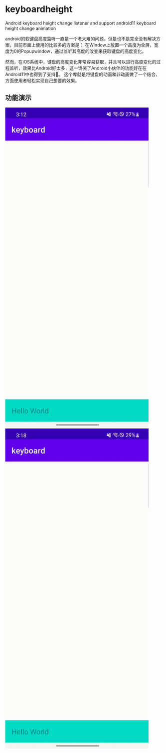 # keyboardheight
Android keyboard height change listener and support android11 keyboard height change animation

android的软键盘高度监听一直是一个老大难的问题，但是也不是完全没有解决方案，目前市面上使用的比较多的方案是：
在Window上放置一个高度为全屏，宽度为0的Popupwindow，通过监听其高度的改变来获取键盘的高度变化。


然而，在iOS系统中，键盘的高度变化非常容易获取，并且可以进行高度变化的过程监听，效果比Android好太多，这一馋哭了Android小伙伴的功能好在在Android11中也得到了支持🎉。
这个库就是将键盘的动画和非动画做了一个结合，方面使用者轻松实现自己想要的效果。





## 功能演示
![Demo](./image/heightchange.gif)
![Demo](./image/heightanimation.gif)





